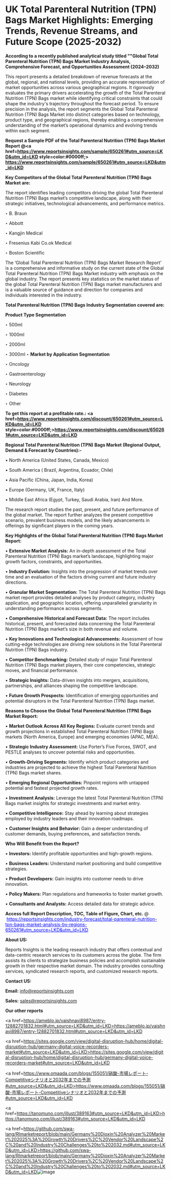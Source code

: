 # UK Total Parenteral Nutrition (TPN) Bags Market Highlights: Emerging Trends, Revenue Streams, and Future Scope (2025-2032)

<strong>According to a recently published analytical study titled ""Global Total Parenteral Nutrition (TPN) Bags Market Industry Analysis, Comprehensive Forecast, and Opportunities Assessment (2024–2032)</strong>

This report presents a detailed breakdown of revenue forecasts at the global, regional, and national levels, providing an accurate representation of market opportunities across various geographical regions. It rigorously evaluates the primary drivers accelerating the growth of the Total Parenteral Nutrition (TPN) Bags market while identifying critical constraints that could shape the industry's trajectory throughout the forecast period. To ensure precision in the analysis, the report segments the Global Total Parenteral Nutrition (TPN) Bags Market into distinct categories based on technology, product type, and geographical regions, thereby enabling a comprehensive understanding of the market’s operational dynamics and evolving trends within each segment.

<strong>Request a Sample PDF of the Total Parenteral Nutrition (TPN) Bags Market Report </strong><strong>@<a href=https://www.reportsinsights.com/sample/650261#utm_source=LKD&utm_id=LKD style=color:#0000ff;> https://www.reportsinsights.com/sample/650261#utm_source=LKD&utm_id=LKD</a></strong></font>

<strong>Key Competitors of the Global Total Parenteral Nutrition (TPN) Bags Market are:</strong>

The report identifies leading competitors driving the global Total Parenteral Nutrition (TPN) Bags market’s competitive landscape, along with their strategic initiatives, technological advancements, and performance metrics.

‣ B. Braun

‣ Abbott

‣ Kangjin Medical

‣ Fresenius Kabi
 Co.ok Medical

‣ Boston Scientific

The ‘Global Total Parenteral Nutrition (TPN) Bags Market Research Report’ is a comprehensive and informative study on the current state of the Global Total Parenteral Nutrition (TPN) Bags Market industry with emphasis on the global industry. The report presents key statistics on the market status of the global Total Parenteral Nutrition (TPN) Bags market manufacturers and is a valuable source of guidance and direction for companies and individuals interested in the industry.

<strong>Total Parenteral Nutrition (TPN) Bags Industry Segmentation covered are:</strong>

<strong>Product Type Segmentation</strong>

‣ 500ml

‣ 1000ml

‣ 2000ml

‣ 3000ml
‣ 
<strong>Market by Application Segmentation</strong>

‣ Oncology

‣ Gastroenterology

‣ Neurology

‣ Diabetes

‣ Other

<strong>To get this report at a profitable rate.: <a href=https://www.reportsinsights.com/discount/650261#utm_source=LKD&utm_id=LKD style=color:#0000ff;>https://www.reportsinsights.com/discount/650261#utm_source=LKD&utm_id=LKD</a></strong></font>

<strong>Regional Total Parenteral Nutrition (TPN) Bags Market (Regional Output, Demand &amp; Forecast by Countries):-</strong>

• North America (United States, Canada, Mexico)

• South America ( Brazil, Argentina, Ecuador, Chile)

• Asia Pacific (China, Japan, India, Korea)

• Europe (Germany, UK, France, Italy)

• Middle East Africa (Egypt, Turkey, Saudi Arabia, Iran) And More.

The research report studies the past, present, and future performance of the global market. The report further analyzes the present competitive scenario, prevalent business models, and the likely advancements in offerings by significant players in the coming years.

<strong>Key Highlights of the Global Total Parenteral Nutrition (TPN) Bags Market Report:</strong>

• <strong>Extensive Market Analysis:</strong> An in-depth assessment of the Total Parenteral Nutrition (TPN) Bags market’s landscape, highlighting major growth factors, constraints, and opportunities.

• <strong>Industry Evolution:</strong> Insights into the progression of market trends over time and an evaluation of the factors driving current and future industry directions.

• <strong>Granular Market Segmentation:</strong> The Total Parenteral Nutrition (TPN) Bags market report provides detailed analyses by product category, industry application, and geographic location, offering unparalleled granularity in understanding performance across segments.

• <strong>Comprehensive Historical and Forecast Data:</strong> The report includes historical, present, and forecasted data concerning the Total Parenteral Nutrition (TPN) Bags market’s size in both revenue and volume.

• <strong>Key Innovations and Technological Advancements:</strong> Assessment of how cutting-edge technologies are driving new solutions in the Total Parenteral Nutrition (TPN) Bags industry.

• <strong>Competitor Benchmarking:</strong> Detailed study of major Total Parenteral Nutrition (TPN) Bags market players, their core competencies, strategic moves, and financial performance.

• <strong>Strategic Insights:</strong> Data-driven insights into mergers, acquisitions, partnerships, and alliances shaping the competitive landscape.

• <strong>Future Growth Prospects:</strong> Identification of emerging opportunities and potential disruptors in the Total Parenteral Nutrition (TPN) Bags market.

<strong>Reasons to Choose the Global Total Parenteral Nutrition (TPN) Bags Market Report:</strong>

• <strong>Market Outlook Across All Key Regions:</strong> Evaluate current trends and growth projections in established Total Parenteral Nutrition (TPN) Bags markets (North America, Europe) and emerging economies (APAC, MEA).

• <strong>Strategic Industry Assessment:</strong> Use Porter’s Five Forces, SWOT, and PESTLE analyses to uncover potential risks and opportunities.

• <strong>Growth-Driving Segments:</strong> Identify which product categories and industries are projected to achieve the highest Total Parenteral Nutrition (TPN) Bags market shares.

• <strong>Emerging Regional Opportunities:</strong> Pinpoint regions with untapped potential and fastest projected growth rates.

• <strong>Investment Analysis:</strong> Leverage the latest Total Parenteral Nutrition (TPN) Bags market insights for strategic investments and market entry.

• <strong>Competitive Intelligence:</strong> Stay ahead by learning about strategies employed by industry leaders and their innovation roadmaps.

• <strong>Customer Insights and Behavior:</strong> Gain a deeper understanding of customer demands, buying preferences, and satisfaction trends.

<strong>Who Will Benefit from the Report?</strong>

• <strong>Investors:</strong> Identify profitable opportunities and high-growth regions.

• <strong>Business Leaders:</strong> Understand market positioning and build competitive strategies.

• <strong>Product Developers:</strong> Gain insights into customer needs to drive innovation.

• <strong>Policy Makers:</strong> Plan regulations and frameworks to foster market growth.

• <strong>Consultants and Analysts:</strong> Access detailed data for strategic advice.
</ul>
<strong>Access full Report Description, TOC, Table of Figure, Chart, etc. </strong>@  <a href=https://reportsinsights.com/industry-forecast/total-parenteral-nutrition-tpn-bags-market-analysis-by-regions-650261#utm_source=LKD&utm_id=LKD style=color:#0000ff;>https://reportsinsights.com/industry-forecast/total-parenteral-nutrition-tpn-bags-market-analysis-by-regions-650261#utm_source=LKD&utm_id=LKD</a></font>

<strong><strong>About US</strong>:</strong>

Reports Insights is the leading research industry that offers contextual and data-centric research services to its customers across the globe. The firm assists its clients to strategize business policies and accomplish sustainable growth in their respective market domain. The industry provides consulting services, syndicated research reports, and customized research reports.

<strong>Contact US:</strong>

<p class=""""><b>Email:</b> <a href=mailto:info@reportsinsights.com>info@reportsinsights.com</a></p>
<p class=""""><b>Sales:</b> <a href=mailto:sales@reportsinsights.com>sales@reportsinsights.com</a></p>

<strong>Our other reports</strong>

<a href=https://ameblo.jp/vaishnavi8987/entry-12882701832.html#utm_source=LKD&utm_id=LKD>https://ameblo.jp/vaishnavi8987/entry-12882701832.html#utm_source=LKD&utm_id=LKD</a>

<a href=https://sites.google.com/view/digital-disruption-hub/home/digital-disruption-hub/germany-digital-voice-recorders-market#utm_source=LKD&utm_id=LKD>https://sites.google.com/view/digital-disruption-hub/home/digital-disruption-hub/germany-digital-voice-recorders-market#utm_source=LKD&utm_id=LKD</a>

<a href=https://www.omaada.com/blogs/155051/硝酸-市場レポート-Competitiveシナリオと2032年までの予測#utm_source=LKD&utm_id=LKD>https://www.omaada.com/blogs/155051/硝酸-市場レポート-Competitiveシナリオと2032年までの予測#utm_source=LKD&utm_id=LKD</a>

<a href=https://tanomuno.com/illust/389163#utm_source=LKD&utm_id=LKD>https://tanomuno.com/illust/389163#utm_source=LKD&utm_id=LKD</a>

<a href=https://github.com/swa-lang/RImarketreport/blob/main/Germany%20Dioxin%20Analyzer%20Market%202025%3A%20Growth%20Drivers%2C%20Vendor%20Landscape%2C%20and%20Industry%20Challenges%20to%202032.md#utm_source=LKD&utm_id=LKD>https://github.com/swa-lang/RImarketreport/blob/main/Germany%20Dioxin%20Analyzer%20Market%202025%3A%20Growth%20Drivers%2C%20Vendor%20Landscape%2C%20and%20Industry%20Challenges%20to%202032.md#utm_source=LKD&utm_id=LKD</a>![image](https://github.com/user-attachments/assets/ef93dadd-161d-4e8d-b5c6-27a1b5258116)
